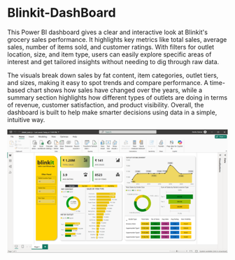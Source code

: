 # Blinkit-DashBoard

This Power BI dashboard gives a clear and interactive look at Blinkit's grocery sales performance. It highlights key metrics like total sales, average sales, number of items sold, and customer ratings. With filters for outlet location, size, and item type, users can easily explore specific areas of interest and get tailored insights without needing to dig through raw data.

The visuals break down sales by fat content, item categories, outlet tiers, and sizes, making it easy to spot trends and compare performance. A time-based chart shows how sales have changed over the years, while a summary section highlights how different types of outlets are doing in terms of revenue, customer satisfaction, and product visibility. Overall, the dashboard is built to help make smarter decisions using data in a simple, intuitive way.

![Dashboard Preview](home.png)
